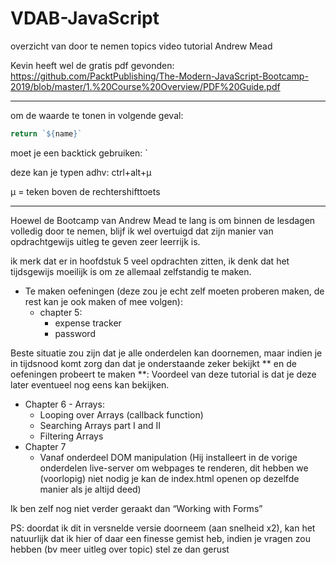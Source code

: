 # VDAB-JavaScript
overzicht van door te nemen topics video tutorial Andrew Mead


Kevin heeft wel de gratis pdf gevonden:
https://github.com/PacktPublishing/The-Modern-JavaScript-Bootcamp-2019/blob/master/1.%20Course%20Overview/PDF%20Guide.pdf 

---
om de waarde te tonen in volgende geval:
```javascript    
return `${name}`
```
moet je een backtick gebruiken: `

deze kan je typen adhv: ctrl+alt+µ

µ = teken boven de rechtershifttoets

---

Hoewel de Bootcamp van Andrew Mead te lang is om binnen de lesdagen volledig door te nemen, blijf ik wel overtuigd dat zijn manier van opdrachtgewijs  uitleg te geven zeer leerrijk is.

ik merk dat er in hoofdstuk 5 veel opdrachten zitten, ik denk dat het tijdsgewijs moeilijk is om ze allemaal zelfstandig te maken.

-	Te maken oefeningen (deze zou je echt zelf moeten proberen maken, de rest kan je ook maken of mee volgen):
    -	chapter 5: 
        -	expense tracker 
        -	password

Beste situatie zou zijn dat je alle onderdelen kan doornemen, 
maar indien je in tijdsnood komt zorg dan dat je onderstaande zeker bekijkt ** en de oefeningen probeert te maken **:
Voordeel van deze tutorial is dat je deze later eventueel nog eens kan bekijken.

-	Chapter 6 - Arrays: 
    -	Looping over Arrays (callback function)
    -	Searching Arrays part I and II
    -	Filtering Arrays
-	Chapter 7
    -	Vanaf onderdeel DOM manipulation (Hij installeert in de vorige onderdelen live-server om webpages te renderen, dit hebben we (voorlopig) niet nodig je kan de index.html openen op dezelfde manier als je altijd deed)

Ik ben zelf nog niet verder geraakt dan “Working with Forms”

PS: doordat ik dit in versnelde versie doorneem (aan snelheid x2), 
kan het natuurlijk dat ik hier of daar een finesse gemist heb, 
indien je vragen zou hebben (bv meer uitleg over topic) stel ze dan gerust
